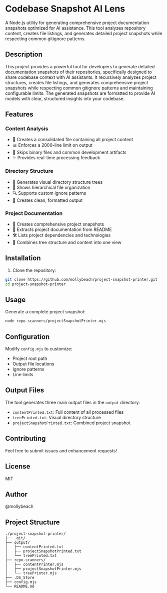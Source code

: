 # Codebase Snapshot AI Lens

A Node.js utility for generating comprehensive project documentation snapshots optimized for AI assistance. This tool analyzes repository content, creates file listings, and generates detailed project snapshots while respecting common gitignore patterns.

## Description
This project provides a powerful tool for developers to generate detailed documentation snapshots of their repositories, specifically designed to share codebase context with AI assistants. It recursively analyzes project structures, creates file listings, and generates comprehensive project snapshots while respecting common gitignore patterns and maintaining configurable limits. The generated snapshots are formatted to provide AI models with clear, structured insights into your codebase.

## Features

### Content Analysis
- 📄 Creates a consolidated file containing all project content
- 📊 Enforces a 2000-line limit on output
- 🚫 Skips binary files and common development artifacts
- ✨ Provides real-time processing feedback

### Directory Structure
- 🌳 Generates visual directory structure trees
- 📁 Shows hierarchical file organization
- 🔍 Supports custom ignore patterns
- 🎯 Creates clean, formatted output

### Project Documentation
- 📸 Creates comprehensive project snapshots
- 📝 Extracts project documentation from README
- 🛠️ Lists project dependencies and technologies
- 🔄 Combines tree structure and content into one view

## Installation

1. Clone the repository:
```bash
git clone https://github.com/mollybeach/project-snapshot-printer.git
cd project-snapshot-printer
```

## Usage

Generate a complete project snapshot:
```bash
node repo-scanners/projectSnapshotPrinter.mjs
```

## Configuration

Modify `config.mjs` to customize:
- Project root path
- Output file locations
- Ignore patterns
- Line limits

## Output Files

The tool generates three main output files in the `output` directory:
- `contentPrinted.txt`: Full content of all processed files
- `treePrinted.txt`: Visual directory structure
- `projectSnapshotPrinted.txt`: Combined project snapshot

## Contributing

Feel free to submit issues and enhancement requests!

## License

MIT

## Author

@mollybeach

## Project Structure

```
./project-snapshot-printer/
├── .git/
├── output/
│   ├── contentPrinted.txt
│   ├── projectSnapshotPrinted.txt
│   └── treePrinted.txt
├── repo-scanners/
│   ├── contentPrinter.mjs
│   ├── projectSnapshotPrinter.mjs
│   └── treePrinter.mjs
├── .DS_Store
├── config.mjs
└── README.md

```
